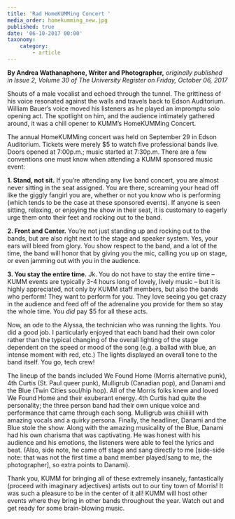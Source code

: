 ```yaml
---
title: 'Rad HomeKUMMing Concert '
media_order: homekumming_new.jpg
published: true
date: '06-10-2017 00:00'
taxonomy:
    category:
        - article
---
```


**By Andrea Wathanaphone, Writer and Photographer,** _originally published in Issue 2, Volume 30 of The University Register on Friday, October 06, 2017_

Shouts of a male vocalist and echoed through the tunnel. The grittiness of his voice resonated against the walls and travels back to Edson Auditorium. William Bauer’s voice moved his listeners as he played an impromptu solo opening act. The spotlight on him, and the audience intimately gathered around, it was a chill opener to KUMM’s HomeKUMMing Concert. 

The annual HomeKUMMing concert was held on September 29 in Edson Auditorium. Tickets were merely $5 to watch five professional bands live. Doors opened at 7:00p.m.; music started at 7:30p.m. There are a few conventions one must know when attending a KUMM sponsored music event:

**1. Stand, not sit.** If you’re attending any live band concert, you are almost never sitting in the seat assigned. You are there, screaming your head off like the giggly fangirl you are, whether or not you know who is performing (which tends to be the case at these sponsored events). If anyone is seen sitting, relaxing, or enjoying the show in their seat, it is customary to eagerly urge them onto their feet and rocking out to the band. 

**2. Front and Center.** You’re not just standing up and rocking out to the bands, but are also right next to the stage and speaker system. Yes, your ears will bleed from glory. You show respect to the band, and a lot of the time, the band will honor that by giving you the mic, calling you up on stage, or even jamming out with you in the audience. 

**3. You stay the entire time.** Jk. You do not have to stay the entire time – KUMM events are typically 3-4 hours long of lovely, lively music – but it is highly appreciated, not only by KUMM staff members, but also the bands who perform! They want to perform for you. They love seeing you get crazy in the audience and feed off of the adrenaline you provide for them so stay the whole time. You _did_ pay $5 for all these acts. 

Now, an ode to the Alyssa, the technician who was running the lights. You did a good job. I particularly enjoyed that each band had their own color rather than the typical changing of the overall lighting of the stage dependent on the speed or mood of the song (e.g. a ballad with blue, an intense moment with red, etc.) The lights displayed an overall tone to the band itself. You go, tech crew!

The lineup of the bands included We Found Home (Morris alternative punk), 4th Curtis (St. Paul queer punk), Mulligrub (Canadian pop), and Danami and the Blue (Twin Cities soul/hip hop). All of the Morris folks knew and loved We Found Home and their exuberant energy. 4th Curtis had quite the personality; the three person band had their own unique voice and performance that came through each song. Mulligrub was chiiiiill with amazing vocals and a quirky persona. Finally, the headliner, Danami and the Blue stole the show. Along with the amazing musicality of the Blue, Danami had his own charisma that was captivating. He was honest with his audience and his emotions, the listeners were able to feel the lyrics and beat. (Also, side note, he came off stage and sang directly to me [side-side note: that was not the first time a band member played/sang to me, the photographer], so extra points to Danami).

Thank you, KUMM for bringing all of these extremely insanely, fantastically (proceed with imaginary adjectives) artists out to our tiny town of Morris! It was such a pleasure to be in the center of it all! KUMM will host other events where they bring in other bands throughout the year. Watch out and get ready for some brain-blowing music. 


